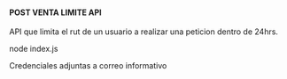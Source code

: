 #### POST VENTA LIMITE API

API que limita el rut de un usuario a realizar una peticion dentro de 24hrs.

node index.js

Credenciales adjuntas a correo informativo
